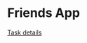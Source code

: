 # Friends App  
[Task details](https://github.com/kottans/frontend/blob/master/tasks/friends-app.md)
